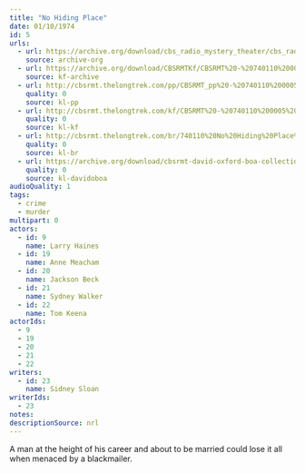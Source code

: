 ```yaml
---
title: "No Hiding Place"
date: 01/10/1974
id: 5
urls: 
  - url: https://archive.org/download/cbs_radio_mystery_theater/cbs_radio_mystery_theater-0001-0050.zip/cbs_radio_mystery_theater-0001-0050%2Fcbsrmt_0005_no_hiding_place.mp3
    source: archive-org
  - url: https://archive.org/download/CBSRMTKf/CBSRMT%20-%20740110%200005%20No%20Hiding%20Place_kf.mp3
    source: kf-archive
  - url: http://cbsrmt.thelongtrek.com/pp/CBSRMT_pp%20-%20740110%200005%20No%20Hiding%20Place.mp3
    quality: 0
    source: kl-pp
  - url: http://cbsrmt.thelongtrek.com/kf/CBSRMT%20-%20740110%200005%20No%20Hiding%20Place_kf.mp3
    quality: 0
    source: kl-kf
  - url: http://cbsrmt.thelongtrek.com/br/740110%20No%20Hiding%20Place%20WOR.mp3
    quality: 0
    source: kl-br
  - url: https://archive.org/download/cbsrmt-david-oxford-boa-collection/CBSRMT-740110-0005-No-Hiding-Place-(64-44)_kf-{BoA}.mp3
    quality: 0
    source: kl-davidoboa
audioQuality: 1
tags: 
  - crime
  - murder
multipart: 0
actors:  
  - id: 9
    name: Larry Haines  
  - id: 19
    name: Anne Meacham  
  - id: 20
    name: Jackson Beck  
  - id: 21
    name: Sydney Walker  
  - id: 22
    name: Tom Keena
actorIds:  
  - 9  
  - 19  
  - 20  
  - 21  
  - 22
writers:  
  - id: 23
    name: Sidney Sloan
writerIds:  
  - 23
notes: 
descriptionSource: nrl
---
```

A man at the height of his career and about to be married could lose it all when menaced by a blackmailer.